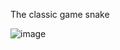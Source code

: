 The classic game snake

![image](https://github.com/bernardo-dmartins/snake/assets/122489427/92d41624-340a-4357-a185-4e8d0a15a055)

